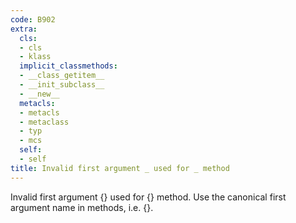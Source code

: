 ```yaml
---
code: B902
extra:
  cls:
  - cls
  - klass
  implicit_classmethods:
  - __class_getitem__
  - __init_subclass__
  - __new__
  metacls:
  - metacls
  - metaclass
  - typ
  - mcs
  self:
  - self
title: Invalid first argument _ used for _ method
---
```


Invalid first argument {} used for {} method. Use the canonical first argument name in methods, i.e. {}.